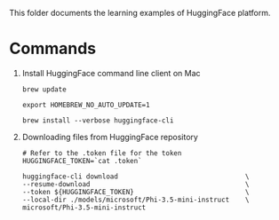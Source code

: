 This folder documents the learning examples of HuggingFace platform.

# Commands

1. Install HuggingFace command line client on Mac

    ``` shell
    brew update

    export HOMEBREW_NO_AUTO_UPDATE=1

    brew install --verbose huggingface-cli
    ```

2. Downloading files from HuggingFace repository

    ``` shell
    # Refer to the .token file for the token
    HUGGINGFACE_TOKEN=`cat .token`

    huggingface-cli download                                \
    --resume-download                                       \
    --token ${HUGGINGFACE_TOKEN}                            \
    --local-dir ./models/microsoft/Phi-3.5-mini-instruct    \
    microsoft/Phi-3.5-mini-instruct
    ```